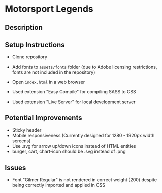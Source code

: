 # Motorsport Legends

## Description

## Setup Instructions

- Clone repository
- Add fonts to `assets/fonts` folder (due to Adobe licensing restrictions, fonts are not included in the repository)
- Open `index.html` in a web browser

- Used extension "Easy Compile" for compiling SASS to CSS
- Used extension "Live Server" for local development server

## Potential Improvements

- Sticky header
- Mobile responsiveness (Currently designed for 1280 - 1920px width screens)
- Use .svg for arrow up/down icons instead of HTML entities
- burger, cart, chart-icon should be .svg instead of .png

## Issues

- Font "Gilmer Regular" is not rendered in correct weight (200) despite being correctly imported and applied in CSS
